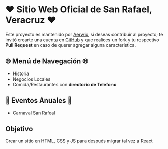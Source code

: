 #  ❤ Sitio Web Oficial de San Rafael, Veracruz  ❤
Este proyecto es mantenido por [Aerwix](https://github.com/Aerwix), si deseas contribuir al proyecto; te invitó  crearte una cuenta en [GitHub](https://github.com/join) y que realices un fork y tu respectivo **Pull Request** en caso de querer agregar alguna caracteristica.
## 🌐 Menú de Navegación 🌐
- Historia
- Negocios Locales
- Comida/Restaurantes con **directorio de Telefono**

## 🌸 Eventos Anuales 🌸
- Carnaval San Rafeal


## Objetivo
Crear un sitio en HTML, CSS y JS para después migrar tal vez a React
